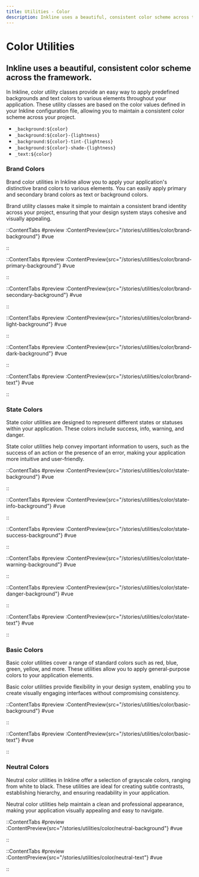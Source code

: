 ```yaml
---
title: Utilities - Color
description: Inkline uses a beautiful, consistent color scheme across the framework. 
---
```


# Color Utilities
## Inkline uses a beautiful, consistent color scheme across the framework. 

In Inkline, color utility classes provide an easy way to apply predefined backgrounds and text colors to various elements throughout your application. These utility classes are based on the color values defined in your Inkline configuration file, allowing you to maintain a consistent color scheme across your project. 

- `_background:${color}`
- `_background:${color}-{lightness}`
- `_background:${color}-tint-{lightness}`
- `_background:${color}-shade-{lightness}`
- `_text:${color}`


### Brand Colors
Brand color utilities in Inkline allow you to apply your application's distinctive brand colors to various elements. You can easily apply primary and secondary brand colors as text or background colors.

Brand utility classes make it simple to maintain a consistent brand identity across your project, ensuring that your design system stays cohesive and visually appealing.

::ContentTabs
#preview
:ContentPreview{src="/stories/utilities/color/brand-background"}
#vue
<!-- Autodocs{src="@inkline/inkline/stories/utilities/color/brand-background.raw.vue" lang="vue"} -->
::

::ContentTabs
#preview
:ContentPreview{src="/stories/utilities/color/brand-primary-background"}
#vue
<!-- Autodocs{src="@inkline/inkline/stories/utilities/color/brand-primary-background.raw.vue" lang="vue"} -->
::

::ContentTabs
#preview
:ContentPreview{src="/stories/utilities/color/brand-secondary-background"}
#vue
<!-- Autodocs{src="@inkline/inkline/stories/utilities/color/brand-secondary-background.raw.vue" lang="vue"} -->
::

::ContentTabs
#preview
:ContentPreview{src="/stories/utilities/color/brand-light-background"}
#vue
<!-- Autodocs{src="@inkline/inkline/stories/utilities/color/brand-light-background.raw.vue" lang="vue"} -->
::

::ContentTabs
#preview
:ContentPreview{src="/stories/utilities/color/brand-dark-background"}
#vue
<!-- Autodocs{src="@inkline/inkline/stories/utilities/color/brand-dark-background.raw.vue" lang="vue"} -->
::

::ContentTabs
#preview
:ContentPreview{src="/stories/utilities/color/brand-text"}
#vue
<!-- Autodocs{src="@inkline/inkline/stories/utilities/color/brand-text.raw.vue" lang="vue"} -->
::


### State Colors
State color utilities are designed to represent different states or statuses within your application. These colors include success, info, warning, and danger.

State color utilities help convey important information to users, such as the success of an action or the presence of an error, making your application more intuitive and user-friendly.

::ContentTabs
#preview
:ContentPreview{src="/stories/utilities/color/state-background"}
#vue
<!-- Autodocs{src="@inkline/inkline/stories/utilities/color/state-background.raw.vue" lang="vue"} -->
::

::ContentTabs
#preview
:ContentPreview{src="/stories/utilities/color/state-info-background"}
#vue
<!-- Autodocs{src="@inkline/inkline/stories/utilities/color/state-info-background.raw.vue" lang="vue"} -->
::

::ContentTabs
#preview
:ContentPreview{src="/stories/utilities/color/state-success-background"}
#vue
<!-- Autodocs{src="@inkline/inkline/stories/utilities/color/state-success-background.raw.vue" lang="vue"} -->
::

::ContentTabs
#preview
:ContentPreview{src="/stories/utilities/color/state-warning-background"}
#vue
<!-- Autodocs{src="@inkline/inkline/stories/utilities/color/state-warning-background.raw.vue" lang="vue"} -->
::

::ContentTabs
#preview
:ContentPreview{src="/stories/utilities/color/state-danger-background"}
#vue
<!-- Autodocs{src="@inkline/inkline/stories/utilities/color/state-danger-background.raw.vue" lang="vue"} -->
::

::ContentTabs
#preview
:ContentPreview{src="/stories/utilities/color/state-text"}
#vue
<!-- Autodocs{src="@inkline/inkline/stories/utilities/color/state-text.raw.vue" lang="vue"} -->
::


### Basic Colors
Basic color utilities cover a range of standard colors such as red, blue, green, yellow, and more. These utilities allow you to apply general-purpose colors to your application elements. 

Basic color utilities provide flexibility in your design system, enabling you to create visually engaging interfaces without compromising consistency.


::ContentTabs
#preview
:ContentPreview{src="/stories/utilities/color/basic-background"}
#vue
<!-- Autodocs{src="@inkline/inkline/stories/utilities/color/basic-background.raw.vue" lang="vue"} -->
::


::ContentTabs
#preview
:ContentPreview{src="/stories/utilities/color/basic-text"}
#vue
<!-- Autodocs{src="@inkline/inkline/stories/utilities/color/basic-text.raw.vue" lang="vue"} -->
::


### Neutral Colors
Neutral color utilities in Inkline offer a selection of grayscale colors, ranging from white to black. These utilities are ideal for creating subtle contrasts, establishing hierarchy, and ensuring readability in your application. 

Neutral color utilities help maintain a clean and professional appearance, making your application visually appealing and easy to navigate.

::ContentTabs
#preview
:ContentPreview{src="/stories/utilities/color/neutral-background"}
#vue
<!-- Autodocs{src="@inkline/inkline/stories/utilities/color/neutral-background.raw.vue" lang="vue"} -->
::

::ContentTabs
#preview
:ContentPreview{src="/stories/utilities/color/neutral-text"}
#vue
<!-- Autodocs{src="@inkline/inkline/stories/utilities/color/neutral-text.raw.vue" lang="vue"} -->
::
